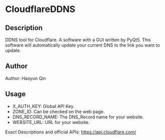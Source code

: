 # CloudflareDDNS

## Description

DDNS tool for Cloudflare. A software with a GUI written by PyQt5. This software will automatically update your current DNS to the link you want to update.

## Author

Author: Haoyun Qin

## Usage

- X_AUTH_KEY: Global API Key.
- ZONE_ID: Can be checked on the web page.
- DNS_RECORD_NAME: The DNS_Record name for your website.
- WEBSITE_URL: URL for your website.

Exact Descriptions and official APIs: https://api.cloudflare.com/
